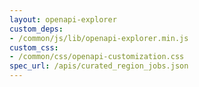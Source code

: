 ```yaml
---
layout: openapi-explorer
custom_deps:
- /common/js/lib/openapi-explorer.min.js
custom_css:
- /common/css/openapi-customization.css
spec_url: /apis/curated_region_jobs.json
---
```


